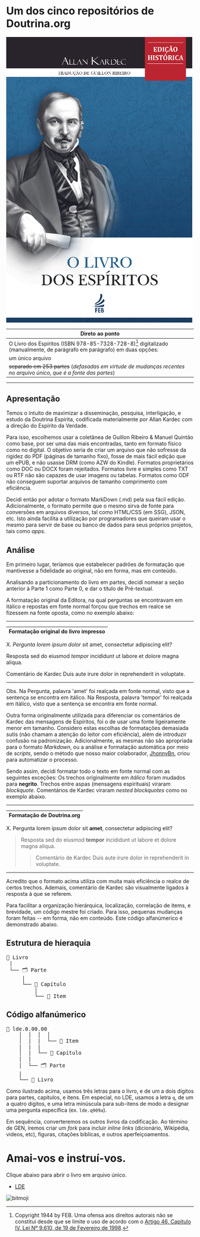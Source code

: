 # Um dos cinco repositórios de Doutrina.org

![lde](./lde-capa.jpg)

| Direto ao ponto                                              |
| ------------------------------------------------------------ |
| O Livro dos Espíritos (ISBN 978-85-7328-728-8)[^1] digitalizado (manualmente, de parágrafo em parágrafo) em duas opções: |
| um único arquivo                                             |
| ~~separado em 253 partes~~ (*defasadas em virtude de mudanças recentes no arquivo único, que é a fonte das partes*) |

---

## Apresentação

Temos o intuito de maximizar a disseminação, pesquisa, interligação, e estudo da Doutrina Espírita, codificada materialmente por Allan Kardec com a direção do Espírito da Verdade. 

Para isso, escolhemos usar a coletânea de Guillon Ribeiro & Manuel Quintão como base, por ser uma das mais encontradas, tanto em formato físico como no digital.  O objetivo seria de criar um arquivo que não sofresse da rigidez do PDF (páginas de tamanho fixo), fosse de mais fácil edição que um ePUB, e não usasse DRM (como AZW do Kindle). Formatos proprietários como DOC ou DOCX foram rejeitados. Formatos livre e simples como TXT ou RTF não são capazes de usar imagens ou tabelas. Formatos como ODF não conseguem suportar arquivos de tamanho comprimento com eficiência. 

Decidi então por adotar o formato MarkDown (.md) pela sua fácil edição. Adicionalmente, o formato permite que o mesmo sirva de fonte para conversões em arquivos diversos, tal como HTML/CSS (em SSG), JSON, etc. Isto ainda facilita a utilização por programadores que queiram usar o mesmo para servir de base ou banco de dados para seus próprios projetos, tais como *apps*.

##  Análise

Em primeiro lugar, teríamos que estabelecer padrões de formatação que mantivesse a fidelidade ao original, não em forma, mas em conteúdo.

Analisando a particionamento do livro em partes, decidi nomear a seção anterior à Parte 1 como Parte 0, e dar o título de Pré-textual. 

A formatação original da Editora, na  qual perguntas se encontravam em itálico e repostas em fonte normal forçou que trechos em realce se fizessem na fonte oposta, como no exemplo abaixo:

---

| Formatação original do livro impresso |
| ------------------------------------- |

X. *Pergunta lorem ipsum dolor sit* amet, consectetur adipiscing elit?

Resposta sed do eiusmod *tempor* incididunt ut labore et dolore magna aliqua.

Comentário de Kardec Duis aute irure dolor in reprehenderit in voluptate.

---

Obs. Na Pergunta, palavra 'amet' foi realçada em fonte normal, visto que a sentença se encontra em itálico. Na Resposta, palavra 'tempor' foi realçada em itálico, visto que a sentença se encontra em fonte normal.

Outra forma originalmente utilizada para diferenciar os comentários de Kardec das mensagens de Espíritos, foi o de usar uma fonte ligeiramente menor em tamanho. Considero estas escolhas de formatações demasiada sutis (não chamam a atenção do leitor com eficiência), além de introduzir confusão na padronização. Adicionalmente, as mesmas não são apropriada para o formato *Markdown*, ou a análise e formatação automática por meio de *scripts*, sendo o método que nosso maior colaborador, <a href="https://github.com/JhonnyBn">JhonnyBn</a>, criou para automatizar o processo.

Sendo assim, decidi formatar todo o texto em fonte normal com as seguintes exceções: Os trechos originalmente em *itálico* foram mudados para **negrito**. Trechos entre aspas (mensagens espirituais) viraram *blockquote*. Comentários de Kardec viraram *nested blockquotes* como no exemplo abaixo.

---

| Formatação de Doutrina.org |
| -------------------------- |

 X. Pergunta lorem ipsum dolor sit **amet**, consectetur adipiscing elit? 

 > Resposta sed do eiusmod **tempor** incididunt ut labore et dolore magna aliqua.
 >
 > > Comentário de Kardec Duis aute irure dolor in reprehenderit in voluptate.

---

Acredito que o formato acima utiliza com muita mais eficiência o realce de certos trechos. Ademais, comentário de Kardec são visualmente ligados à resposta à que se referem.

Para facilitar a organização hierárquica, localização, correlação de items, e brevidade, um código mestre foi criado. Para isso, pequenas mudanças foram feitas -- em forma, não em conteúdo. Este código alfanúmerico é demonstrado abaixo.

## Estrutura de hieraquia

<pre>
📔 Livro
 |
 └── 🗂️ Parte
     |
     └── 📑 Capítulo
         |
         └── 📄 Item
</pre>

## Código alfanúmerico

<pre>
📄 lde.0.00.00
    │  │  │  │
    │  |  |  └── 📄 Item
    |  |  |
    │  |  └── 📑 Capítulo
    |  |
    │  └── 🗂️ Parte
    |
    └── 📔 Livro
</pre>


Como ilustrado acima, usamos três letras para o livro, e de um a dois dígitos para partes, capítulos, e itens. Em especial, no LDE, usamos a letra `q`, de um a quatro dígitos, e uma letra minúscula para sub-itens de modo a designar uma pergunta específica (ex. `lde.q909a`).

Em sequência, converteremos os outros livros da codificação. Ao término de GEN, iremos criar um *fork* para incluir *inline links* (dicionário, Wikipédia, videos, etc), figuras, citações biblícas, e outros aperfeiçoamentos.

# Amai-vos e instruí-vos.

Clique abaixo para abrir o livro em arquivo único.

- [LDE](./lde-single-file.md)

![bitmoji](https://sdk.bitmoji.com/render/panel/d7be3250-261b-46c1-af1a-b31774f0611e-bd659c69-9143-4f24-a67c-e76f5feeeaec-v1.png?transparent=1&palette=1&width=246)


[^1]: Copyright 1944 by FEB. Uma ofensa aos direitos autorais não se constitui desde que se limite o uso de acordo com o [Artigo 46, Capítulo IV, Lei Nº 9.610, de 19 de Fevereiro de 1998](http://www.planalto.gov.br/ccivil_03/leis/l9610.htm#:~:text=Art.%2046.%20N%C3%A3o%20constitui%20ofensa%20aos%20direitos%20autorais%3A).
